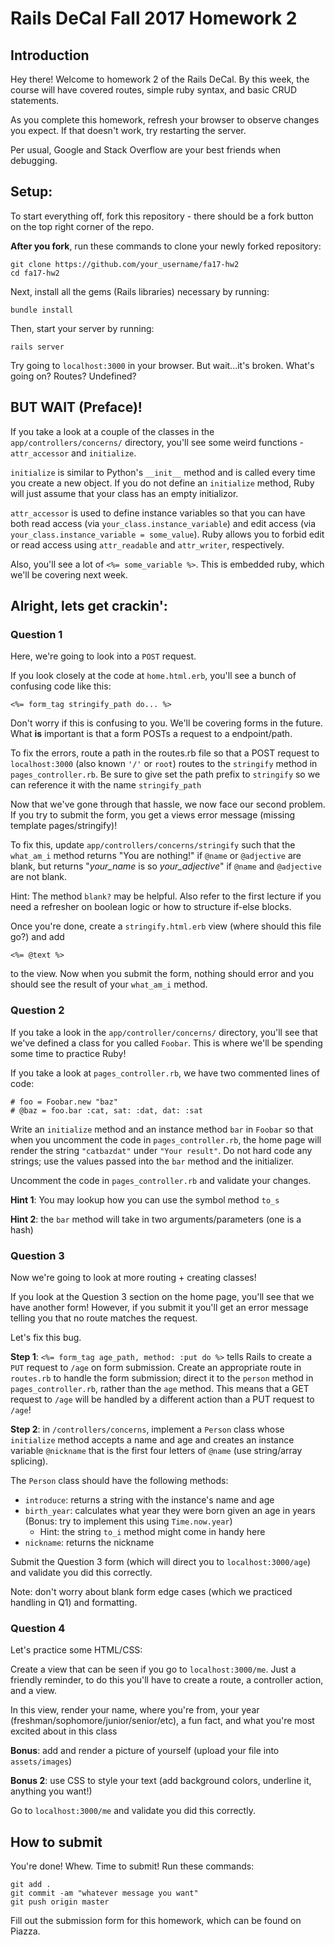 # Rails DeCal Fall 2017 Homework 2

## Introduction
Hey there! Welcome to homework 2 of the Rails DeCal. By this week, the course will have covered routes, simple ruby syntax, and basic CRUD statements.

As you complete this homework, refresh your browser to observe changes you expect. If that doesn't work, try restarting the server.

Per usual, Google and Stack Overflow are your best friends when debugging.

## Setup:
To start everything off, fork this repository - there should be a fork button on the top right corner of the repo.

<b>After you fork</b>, run these commands to clone your newly forked repository:
```
git clone https://github.com/your_username/fa17-hw2
cd fa17-hw2
```

Next, install all the gems (Rails libraries) necessary by running:

```
bundle install
```

Then, start your server by running:
```
rails server
```
Try going to `localhost:3000` in your browser. But wait...it's broken. What's going on? Routes? Undefined?


## BUT WAIT (Preface)!

If you take a look at a couple of the classes in the `app/controllers/concerns/` directory, you'll see some weird functions - `attr_accessor` and `initialize`.

`initialize` is similar to Python's `__init__` method and is called every time you create a new object. If you do not define an `initialize` method, Ruby will just assume that your class has an empty initializor.

`attr_accessor` is used to define instance variables so that you can have both read access (via `your_class.instance_variable`) and edit access (via `your_class.instance_variable = some_value`). Ruby allows you to forbid edit or read access using `attr_readable` and `attr_writer`, respectively.

Also, you'll see a lot of `<%= some_variable %>`. This is embedded ruby, which we'll be covering next week.

## Alright, lets get crackin':

### Question 1
Here, we're going to look into a `POST` request.

If you look closely at the code at `home.html.erb`, you'll see a bunch of confusing code like this:

```
<%= form_tag stringify_path do... %>
```
Don't worry if this is confusing to you. We'll be covering forms in the future. What **is** important is that a form POSTs a request to a endpoint/path.

To fix the errors, route a path in the routes.rb file so that a POST request to `localhost:3000` (also known `'/'` or `root`) routes to the `stringify` method in `pages_controller.rb`. Be sure to give set the path prefix to `stringify` so we can reference it with the name  `stringify_path`

Now that we've gone through that hassle, we now face our second problem. If you try to submit the form, you get a views error message (missing template pages/stringify)!

To fix this, update `app/controllers/concerns/stringify` such that the `what_am_i` method returns "You are nothing!" if `@name` or `@adjective` are blank, but returns "<em>your_name</em> is so <em>your_adjective</em>" if `@name` and `@adjective` are not blank.

Hint: The method `blank?` may be helpful. Also refer to the first lecture if you need a refresher on boolean logic or how to structure if-else blocks.

Once you're done, create a `stringify.html.erb` view (where should this file go?) and add

```
<%= @text %>
```

to the view. Now when you submit the form, nothing should error and you should see the result of your `what_am_i` method.


### Question 2
If you take a look in the `app/controller/concerns/` directory, you'll see that we've defined a class for you called `Foobar`. This is where we'll be spending some time to practice Ruby!

If you take a look at `pages_controller.rb`, we have two commented lines of code:

```
# foo = Foobar.new "baz"
# @baz = foo.bar :cat, sat: :dat, dat: :sat
```

Write an `initialize` method and an instance method `bar` in `Foobar` so that when you uncomment the code in `pages_controller.rb`, the home page will render the string `"catbazdat"` under `"Your result"`. Do not hard code any strings; use the values passed into the `bar` method and the initializer.

Uncomment the code in `pages_controller.rb` and validate your changes.

**Hint 1**: You may lookup how you can use the symbol method `to_s`

**Hint 2**: the `bar` method will take in two arguments/parameters (one is a hash)

### Question 3

Now we're going to look at more routing + creating classes!

If you look at the Question 3 section on the home page, you'll see that we have another form! However, if you submit it you'll get an error message telling you that no route matches the request.

Let's fix this bug.

**Step 1**: `<%= form_tag age_path, method: :put do %>` tells Rails to create a `PUT` request to `/age` on form submission. Create an appropriate route in `routes.rb` to handle the form submission; direct it to the `person` method in `pages_controller.rb`, rather than the `age` method. This means that a GET request to `/age` will be handled by a different action than a PUT request to `/age`!

**Step 2**: in `/controllers/concerns`, implement a `Person` class whose `initialize` method accepts a name and age and creates an instance variable `@nickname` that is the first four letters of `@name` (use string/array splicing).

The `Person` class should have the following methods:
- `introduce`: returns a string with the instance's name and age
- `birth_year`: calculates what year they were born given an age in years (Bonus: try to implement this using `Time.now.year`)
    - Hint: the string `to_i` method might come in handy here
- `nickname`: returns the nickname

Submit the Question 3 form (which will direct you to `localhost:3000/age`) and validate you did this correctly.

Note: don't worry about blank form edge cases (which we practiced handling in Q1) and formatting.

### Question 4
Let's practice some HTML/CSS:

Create a view that can be seen if you go to `localhost:3000/me`. Just a friendly reminder, to do this you'll have to create a route, a controller action, and a view.

In this view, render your name, where you're from, your year (freshman/sophomore/junior/senior/etc), a fun fact, and what you're most excited about in this class

**Bonus**: add and render a picture of yourself (upload your file into `assets/images`)

**Bonus 2**: use CSS to style your text (add background colors, underline it, anything you want!)

Go to `localhost:3000/me` and validate you did this correctly.

## How to submit
You're done! Whew. Time to submit! Run these commands:
```
git add .
git commit -am "whatever message you want"
git push origin master
```
Fill out the submission form for this homework, which can be found on Piazza.